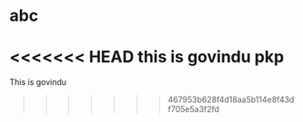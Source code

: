 # abc
<<<<<<< HEAD
this is govindu pkp
=======
This is govindu
>>>>>>> 467953b628f4d18aa5b114e8f43df705e5a3f2fd
